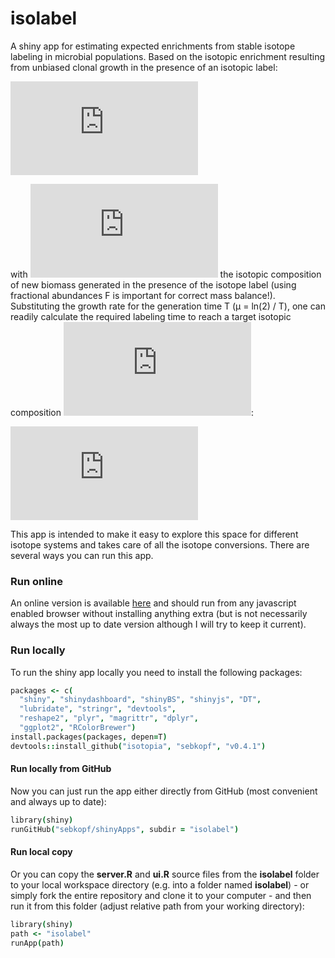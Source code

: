 # isolabel

A shiny app for estimating expected enrichments from stable isotope labeling in microbial populations. Based on the isotopic enrichment resulting from unbiased clonal growth in the presence of an isotopic label:

<!---
URL encode using: http://www.url-encode-decode.com/urlencode
F{\left(t\right)}=F_{N}\left(1-e^{-{\mu}\cdot{t}}\right)+F_{t_0}\cdot{e^{-{\mu}\cdot{t}}}
\left(\mu{}=Ln(2)/T\right)
t_{label}=\frac{T}{ln(2)}\cdot{ln\left(\frac{F_N-F_{t_0}}{F_N-F_f}\right)}
-->

![equation](http://latex.codecogs.com/gif.latex?F%7B%5Cleft%28t%5Cright%29%7D%3DF_%7BN%7D%5Cleft%281-e%5E%7B-%7B%5Cmu%7D%5Ccdot%7Bt%7D%7D%5Cright%29%2BF_%7Bt_0%7D%5Ccdot%7Be%5E%7B-%7B%5Cmu%7D%5Ccdot%7Bt%7D%7D%7D)

with ![equation](http://latex.codecogs.com/gif.latex?F_%7BN%7D) the isotopic composition of new biomass generated in the presence of the isotope label (using fractional abundances F is important for correct mass balance!). Substituting the growth rate for the generation time T (µ = ln(2) / T), one can readily calculate the required labeling time to reach a target isotopic composition ![equation](http://latex.codecogs.com/gif.latex?F_%7Bf%7D):

![equation](http://latex.codecogs.com/gif.latex?t_%7Blabel%7D%3D%5Cfrac%7BT%7D%7Bln%282%29%7D%5Ccdot%7Bln%5Cleft%28%5Cfrac%7BF_N-F_%7Bt_0%7D%7D%7BF_N-F_f%7D%5Cright%29%7D)

This app is intended to make it easy to explore this space for different isotope systems and takes care of all the isotope conversions. There are several ways you can run this app.

### Run online
An online version is available [here](https://sebkopf.shinyapps.io/isolabel/) and should run from any javascript enabled browser without installing anything extra (but is not necessarily always the most up to date version although I will try to keep it current).


### Run locally
To run the shiny app locally you need to install the following packages:
```coffee
packages <- c(
  "shiny", "shinydashboard", "shinyBS", "shinyjs", "DT",
  "lubridate", "stringr", "devtools", 
  "reshape2", "plyr", "magrittr", "dplyr",
  "ggplot2", "RColorBrewer")
install.packages(packages, depen=T)
devtools::install_github("isotopia", "sebkopf", "v0.4.1")
```

#### Run locally from GitHub
Now you can just run the app either directly from GitHub (most convenient and always up to date):
```coffee
library(shiny)
runGitHub("sebkopf/shinyApps", subdir = "isolabel")
```

#### Run local copy
Or you can copy the **server.R** and **ui.R** source files from the **isolabel** folder to your local workspace directory (e.g. into a folder named **isolabel**)  - or simply fork the entire repository and clone it to your computer - and then run it from this folder (adjust relative path from your working directory):
```coffee
library(shiny)
path <- "isolabel"
runApp(path)
```
